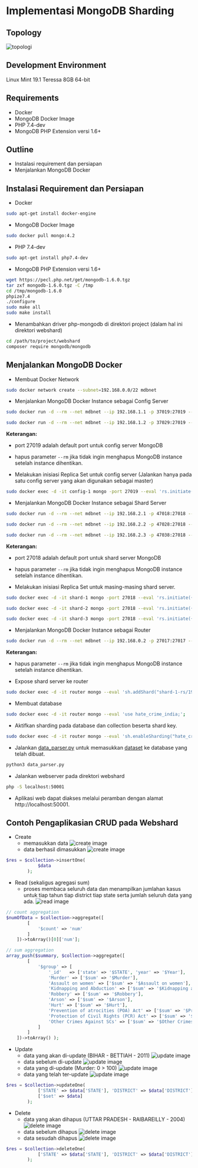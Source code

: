 # Implementasi MongoDB Sharding #
## Topology ##
![topologi](Topologi.png)

## Development Environment ##
Linux Mint 19.1 Teressa 8GB 64-bit

## Requirements ##
- Docker
- MongoDB Docker Image
- PHP 7.4-dev
- MongoDB PHP Extension versi 1.6+

## Outline ##
- Instalasi requirement dan persiapan
- Menjalankan MongoDB Docker

## Instalasi Requirement dan Persiapan ##
- Docker
 ```bash
sudo apt-get install docker-engine
 ```
- MongoDB Docker Image
 ```bash
sudo docker pull mongo:4.2
 ```
- PHP 7.4-dev
 ```bash
sudo apt-get install php7.4-dev
 ```
 - MongoDB PHP Extension versi 1.6+
 ```bash
wget https://pecl.php.net/get/mongodb-1.6.0.tgz
tar zxf mongodb-1.6.0.tgz -C /tmp
cd /tmp/mongodb-1.6.0
phpize7.4
./configure
sudo make all
sudo make install
 ```
- Menambahkan driver php-mongodb di direktori project (dalam hal ini direktori webshard)
```bash
cd /path/to/project/webshard
composer require mongodb/mongodb
```
## Menjalankan MongoDB Docker ##
- Membuat Docker Network
```bash
sudo docker network create --subnet=192.168.0.0/22 mdbnet
```
- Menjalankan MongoDB Docker Instance sebagai Config Server
```bash
sudo docker run -d --rm --net mdbnet --ip 192.168.1.1 -p 37019:27019 --name config-1 --hostname config-1 mongo:4.2 --replSet config-conf --configsvr;

sudo docker run -d --rm --net mdbnet --ip 192.168.1.2 -p 37029:27019 --name config-2 --hostname config-2 mongo:4.2 --replSet config-conf --configsvr;
```
**Keterangan:**
- port 27019 adalah default port untuk config server MongoDB
- hapus parameter ```--rm``` jika tidak ingin menghapus MongoDB instance setelah instance dihentikan.

- Melakukan inisiasi Replica Set untuk config server (Jalankan hanya pada satu config server yang akan digunakan sebagai master)
```bash
sudo docker exec -d -it config-1 mongo -port 27019 --eval 'rs.initiate({ _id: "config-conf", members: [{ _id: 0, host: "192.168.1.1:27019" }, { _id: 1, host: "192.168.1.2:27019" }]});';
```

- Menjalankan MongoDB Docker Instance sebagai Shard Server
```bash
sudo docker run -d --rm --net mdbnet --ip 192.168.2.1 -p 47018:27018 --name shard-1 --hostname shard-1 mongo:4.2 --replSet shard-1-rs --shardsvr;

sudo docker run -d --rm --net mdbnet --ip 192.168.2.2 -p 47028:27018 --name shard-2 --hostname shard-2 mongo:4.2 --replSet shard-2-rs --shardsvr;

sudo docker run -d --rm --net mdbnet --ip 192.168.2.3 -p 47038:27018 --name shard-3 --hostname shard-3 mongo:4.2 --replSet shard-3-rs --shardsvr;
```
**Keterangan:**
- port 27018 adalah default port untuk shard server MongoDB
- hapus parameter ```--rm``` jika tidak ingin menghapus MongoDB instance setelah instance dihentikan.

- Melakukan inisiasi Replica Set untuk masing-masing shard server.
```bash
sudo docker exec -d -it shard-1 mongo -port 27018 --eval 'rs.initiate({ _id: "shard-1-rs", members: [{ _id: 0, host: "192.168.2.1:27018" }]})';

sudo docker exec -d -it shard-2 mongo -port 27018 --eval 'rs.initiate({ _id: "shard-2-rs", members: [{ _id: 1, host: "192.168.2.2:27018" }]})';

sudo docker exec -d -it shard-3 mongo -port 27018 --eval 'rs.initiate({ _id: "shard-3-rs", members: [{ _id: 2, host: "192.168.2.3:27018" }]})';
```

- Menjalankan MongoDB Docker Instance sebagai Router
```bash
sudo docker run -d --rm --net mdbnet --ip 192.168.0.2 -p 27017:27017 --name router --hostname router mongo:4.2 mongos --configdb config-conf/192.168.1.1:27019,192.168.1.2:27019 --bind_ip_all;
```
**Keterangan:**
- hapus parameter ```--rm``` jika tidak ingin menghapus MongoDB instance setelah instance dihentikan.

- Expose shard server ke router
```bash
sudo docker exec -d -it router mongo --eval 'sh.addShard("shard-1-rs/192.168.2.1:27018"); sh.addShard("shard-2-rs/192.168.2.2:27018"); sh.addShard("shard-3-rs/192.168.2.3:27018");';
```

- Membuat database
```bash
sudo docker exec -d -it router mongo --eval 'use hate_crime_india;';
```

- Aktifkan sharding pada database dan collection beserta shard key.
```bash
sudo docker exec -d -it router mongo --eval 'sh.enableSharding("hate_crime_india"); db.createCollection("crime_by_district"); sh.shardCollection("hate_crime_india.crime_by_district", {"STATE": "hashed"});';
```

- Jalankan [data_parser.py](https://github.com/shunpeicloser/basis-data-terdistribusi/blob/master/sharding/data_parser.py) untuk memasukkan [dataset](https://github.com/shunpeicloser/basis-data-terdistribusi/blob/master/sharding/crime_by_district.csv) ke database yang telah dibuat.
```bash
python3 data_parser.py
```

- Jalankan webserver pada direktori webshard
```bash
php -S localhost:50001
```

- Aplikasi web dapat diakses melalui peramban dengan alamat http://localhost:50001.

## Contoh Pengaplikasian CRUD pada Webshard ##
- Create
    - memasukkan data
    ![create image](create-1.png)
    - data berhasil dimasukkan
    ![create image](create-2.png)
```php
$res = $collection->insertOne(
            $data
        );
```

- Read (sekaligus agregasi sum)
    - proses membaca seluruh data dan menampilkan jumlahan kasus untuk tiap tahun tiap district tiap state serta jumlah seluruh data yang ada.
    ![read image](read-1.png)
```php
// count aggregation
$numOfData = $collection->aggregate([
        [
            '$count' => 'num'
        ]
    ])->toArray()[0]['num'];

// sum aggregation
array_push($summary, $collection->aggregate([
        [
            '$group' => [
                '_id'   => ['state' => '$STATE', 'year' => '$Year'],
                'Murder' => ['$sum' => '$Murder'],
                'Assault on women' => ['$sum' => '$Assault on women'],
                'Kidnapping and Abduction' => ['$sum' => '$Kidnapping and Abduction'],
                'Robbery' => ['$sum' => '$Robbery'],
                'Arson' => ['$sum' => '$Arson'],
                'Hurt' => ['$sum' => '$Hurt'],
                'Prevention of atrocities (POA) Act' => ['$sum' => '$Prevention of atrocities (POA) Act'],
                'Protection of Civil Rights (PCR) Act' => ['$sum' => '$Protection of Civil Rights (PCR) Act'],
                'Other Crimes Against SCs' => ['$sum' => '$Other Crimes Against SCs']
            ]
        ]
    ])->toArray() );
```

- Update
    - data yang akan di-update (BIHAR - BETTIAH - 2011)
    ![update image](update-1.png)
    - data sebelum di-update
    ![update image](update-2.png)
    - data yang di-update (Murder: 0 > 100)
    ![update image](update-3.png)
    - data yang telah ter-update
    ![update image](update-4.png)
```php
$res = $collection->updateOne(
            ['STATE' => $data['STATE'], 'DISTRICT' => $data['DISTRICT'], 'Year' => $data['Year']],
            ['$set' => $data]
        );
```

- Delete
    - data yang akan dihapus (UTTAR PRADESH - RAIBAREILLY - 2004)
    ![delete image](delete-1.png)
    - data sebelum dihapus
    ![delete image](delete-2.png)
    - data sesudah dihapus
    ![delete image](delete-3.png)
```php
$res = $collection->deleteOne(
            ['STATE' => $data['STATE'], 'DISTRICT' => $data['DISTRICT'], 'Year' => $data['Year']]
        );
```
